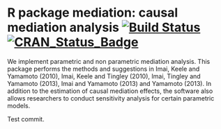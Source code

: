 # R package mediation: causal mediation analysis [![Build Status](https://travis-ci.org/kosukeimai/mediation.svg?branch=master)](https://travis-ci.org/kosukeimai/mediation)  [![CRAN_Status_Badge](http://www.r-pkg.org/badges/version/mediation)](https://cran.r-project.org/package=mediation)

We implement parametric and non parametric mediation analysis. This package performs the methods and suggestions in Imai, Keele and Yamamoto (2010), Imai, Keele and Tingley (2010), Imai, Tingley and Yamamoto (2013), Imai and Yamamoto (2013) and Yamamoto (2013). In addition to the estimation of causal mediation effects, the software also allows researchers to conduct sensitivity analysis for certain parametric models.

Test commit.